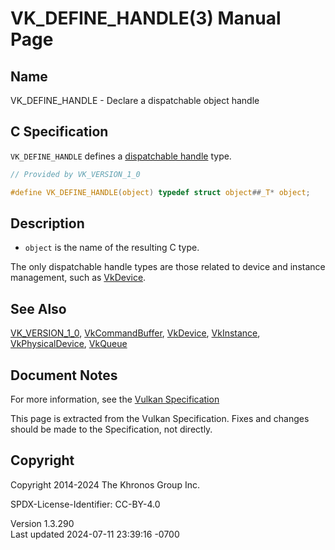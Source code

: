 # VK_DEFINE_HANDLE(3) Manual Page

## Name

VK_DEFINE_HANDLE - Declare a dispatchable object handle



## <a href="#_c_specification" class="anchor"></a>C Specification

`VK_DEFINE_HANDLE` defines a <a
href="https://registry.khronos.org/vulkan/specs/1.3-extensions/html/vkspec.html#fundamentals-objectmodel-overview"
target="_blank" rel="noopener">dispatchable handle</a> type.

``` c
// Provided by VK_VERSION_1_0

#define VK_DEFINE_HANDLE(object) typedef struct object##_T* object;
```

## <a href="#_description" class="anchor"></a>Description

- `object` is the name of the resulting C type.

The only dispatchable handle types are those related to device and
instance management, such as [VkDevice](https://registry.khronos.org/vulkan/specs/1.3-extensions/man/html/VkDevice.html).

## <a href="#_see_also" class="anchor"></a>See Also

[VK_VERSION_1_0](https://registry.khronos.org/vulkan/specs/1.3-extensions/man/html/VK_VERSION_1_0.html),
[VkCommandBuffer](https://registry.khronos.org/vulkan/specs/1.3-extensions/man/html/VkCommandBuffer.html), [VkDevice](https://registry.khronos.org/vulkan/specs/1.3-extensions/man/html/VkDevice.html),
[VkInstance](https://registry.khronos.org/vulkan/specs/1.3-extensions/man/html/VkInstance.html),
[VkPhysicalDevice](https://registry.khronos.org/vulkan/specs/1.3-extensions/man/html/VkPhysicalDevice.html), [VkQueue](https://registry.khronos.org/vulkan/specs/1.3-extensions/man/html/VkQueue.html)

## <a href="#_document_notes" class="anchor"></a>Document Notes

For more information, see the <a
href="https://registry.khronos.org/vulkan/specs/1.3-extensions/html/vkspec.html#VK_DEFINE_HANDLE"
target="_blank" rel="noopener">Vulkan Specification</a>

This page is extracted from the Vulkan Specification. Fixes and changes
should be made to the Specification, not directly.

## <a href="#_copyright" class="anchor"></a>Copyright

Copyright 2014-2024 The Khronos Group Inc.

SPDX-License-Identifier: CC-BY-4.0

Version 1.3.290  
Last updated 2024-07-11 23:39:16 -0700

